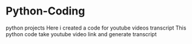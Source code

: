 # Python-Coding
python projects
Here i created a code for youtube videos transcript
This python code take youtube video link and generate transcript

